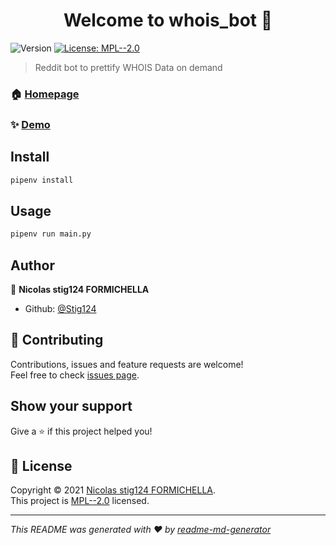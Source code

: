 <h1 align="center">Welcome to whois_bot 👋</h1>
<p>
  <img alt="Version" src="https://img.shields.io/badge/version-0.0.1-blue.svg?cacheSeconds=2592000" />
  <a href="https://www.mozilla.org/en-US/MPL/2.0/" target="_blank">
    <img alt="License: MPL--2.0" src="https://img.shields.io/badge/License-MPL--2.0-yellow.svg" />
  </a>
</p>

> Reddit bot to prettify WHOIS Data on demand

### 🏠 [Homepage](https://github.com/Stig124/whois_bot)

### ✨ [Demo](https://reddit.com/u/whois-)

## Install

```sh
pipenv install
```

## Usage

```sh
pipenv run main.py
```

## Author

👤 **Nicolas stig124 FORMICHELLA**

* Github: [@Stig124](https://github.com/Stig124)

## 🤝 Contributing

Contributions, issues and feature requests are welcome!<br />Feel free to check [issues page](https://github.com/Stig124/whois_bot/issues). 

## Show your support

Give a ⭐️ if this project helped you!

## 📝 License

Copyright © 2021 [Nicolas stig124 FORMICHELLA](https://github.com/Stig124).<br />
This project is [MPL--2.0](https://www.mozilla.org/en-US/MPL/2.0/) licensed.

***
_This README was generated with ❤️ by [readme-md-generator](https://github.com/kefranabg/readme-md-generator)_
